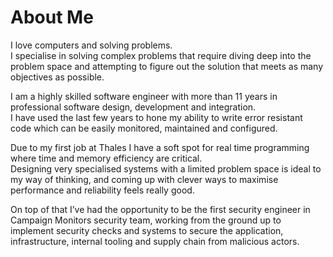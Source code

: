 # About Me
I love computers and solving problems.  
I specialise in solving complex problems that require diving deep into the problem space and attempting to figure out the solution that meets as many objectives as possible.

I am a highly skilled software engineer with more than 11 years in professional software design, development and integration.  
I have used the last few years to hone my ability to write error resistant code which can be easily monitored, maintained and configured.

Due to my first job at Thales I have a soft spot for real time programming where time and memory efficiency are critical.  
Designing very specialised systems with a limited problem space is ideal to my way of thinking, and coming up with clever ways to maximise performance and reliability feels really good.

On top of that I’ve had the opportunity to be the first security engineer in Campaign Monitors security team, working from the ground up to implement security checks and systems to secure the application, infrastructure, internal tooling and supply chain from malicious actors.
